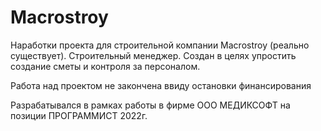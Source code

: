 # Macrostroy
Наработки проекта для строительной компании Macrostroy (реально существует). Строительный менеджер. Создан в целях упростить создание сметы и контроля за персоналом.

Работа над проектом не закончена ввиду остановки финансирования

Разрабатывался в рамках работы в фирме ООО МЕДИКСОФТ на позиции ПРОГРАММИСТ 2022г.
